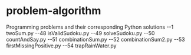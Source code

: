 # problem-algorithm
Programming problems and their corresponding Python solutions
--1   twoSum.py
--48  isValidSudoku.py
--49  solveSudoku.py
--50  countAndSay.py
--51  combinationSum.py
--52  combinationSum2.py
--53  firstMissingPositive.py
--54  trapRainWater.py
